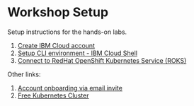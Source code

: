 # Workshop Setup

Setup instructions for the hands-on labs.

1. [Create IBM Cloud account](NEWACCOUNT.md)
1. [Setup CLI environment - IBM Cloud Shell](CLOUDSHELL.md)
1. [Connect to RedHat OpenShift Kubernetes Service (ROKS)](ROKS.md)


Other links:

1. [Account onboarding via email invite](NEWACCOUNT-invite.md)
1. [Free Kubernetes Cluster](FREEIKSCLUSTER.md)

